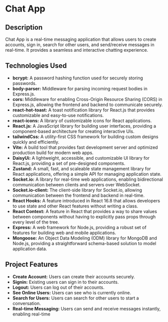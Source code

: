 # Chat App

## Description
Chat App is a real-time messaging application that allows users to create accounts, sign in, search for other users, and send/receive messages in real-time. It provides a seamless and interactive chatting experience.

## Technologies Used
- **bcrypt:** A password hashing function used for securely storing passwords.
- **body-parser:** Middleware for parsing incoming request bodies in Express.js.
- **cors:** Middleware for enabling Cross-Origin Resource Sharing (CORS) in Express.js, allowing the frontend and backend to communicate securely.
- **react-hot-toast:** A toast notification library for React.js that provides customizable and easy-to-use notifications.
- **react-icons:** A library of customizable icons for React applications.
- **React.js:** A JavaScript library for building user interfaces, providing a component-based architecture for creating interactive UIs.
- **tailwindCss:** A utility-first CSS framework for building custom designs quickly and efficiently.
- **Vite:** A build tool that provides fast development server and optimized production build for modern web apps.
- **DaisyUi:** A lightweight, accessible, and customizable UI library for React.js, providing a set of pre-designed components.
- **Zustand:** A small, fast, and scaleable state management library for React applications, offering a simple API for managing application state.
- **Socket.io:** A library for real-time web applications, enabling bidirectional communication between clients and servers over WebSocket.
- **Socket.io-client:** The client-side library for Socket.io, allowing communication between the frontend and backend in real-time.
- **React Hooks:** A feature introduced in React 16.8 that allows developers to use state and other React features without writing a class.
- **React Context:** A feature in React that provides a way to share values between components without having to explicitly pass props through every level of the tree.
- **Express:** A web framework for Node.js, providing a robust set of features for building web and mobile applications.
- **Mongoose:** An Object Data Modeling (ODM) library for MongoDB and Node.js, providing a straightforward schema-based solution to model application data.

## Project Features
- **Create Account:** Users can create their accounts securely.
- **Signin:** Existing users can sign in to their accounts.
- **Logout:** Users can log out of their accounts.
- **See Online Users:** Users can see who is currently online.
- **Search for Users:** Users can search for other users to start a conversation.
- **Real-time Messaging:** Users can send and receive messages instantly, enabling real-time